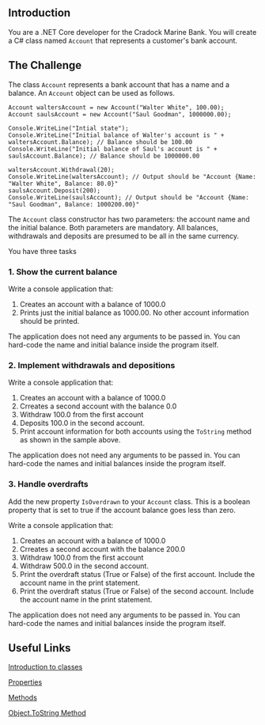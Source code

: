 ## Introduction

You are a .NET Core developer for the Cradock Marine Bank. You
will create a C# class named `Account` that represents a customer's bank account.

## The Challenge

The class `Account` represents a bank account that has a name and a balance. An `Account` object can be used as follows.

```
Account waltersAccount = new Account("Walter White", 100.00);
Account saulsAccount = new Account("Saul Goodman", 1000000.00);

Console.WriteLine("Intial state");
Console.WriteLine("Initial balance of Walter's account is " + waltersAccount.Balance); // Balance should be 100.00
Console.WriteLine("Initial balance of Saul's account is " + saulsAccount.Balance); // Balance should be 1000000.00

waltersAccount.Withdrawal(20);
Console.WriteLine(waltersAccount); // Output should be "Account {Name: "Walter White", Balance: 80.0}"
saulsAccount.Deposit(200);
Console.WriteLine(saulsAccount); // Output should be "Account {Name: "Saul Goodman", Balance: 1000200.00}"
```

The `Account` class constructor has two parameters: the account name and the initial balance. Both parameters are mandatory.
All balances, withdrawals and deposits are presumed to be all in the same currency.

You have three tasks

### 1. Show the current balance

Write a console application that:

1. Creates an account with a balance of 1000.0
2. Prints just the initial balance as 1000.00. No other account information should be printed. 

The application does not need any arguments to be passed in. You can hard-code the name and initial balance inside the program itself.

### 2. Implement withdrawals and depositions

Write a console application that:

1. Creates an account with a balance of 1000.0
2. Crreates a second account with the balance 0.0
3. Withdraw 100.0 from the first account
4. Deposits 100.0 in the second account. 
5. Print account information for both accounts using the `ToString` method as shown in the sample above.
   
The application does not need any arguments to be passed in. You can hard-code the names and initial balances inside the program itself.

### 3. Handle overdrafts

Add the new property `IsOverdrawn` to your `Account` class. This is a boolean property that is set to true if the account balance goes less than zero.

Write a console application that:

1. Creates an account with a balance of 1000.0
2. Crreates a second account with the balance 200.0
3. Withdraw 100.0 from the first account
4. Withdraw 500.0 in the second account. 
5. Print the overdraft status (True or False) of the first account. Include the account name in the print statement.
6. Print the overdraft status (True or False) of the second account. Include the account name in the print statement.
   
The application does not need any arguments to be passed in. You can hard-code the names and initial balances inside the program itself.

## Useful Links

[Introduction to classes](https://learn.microsoft.com/en-us/dotnet/csharp/fundamentals/types/classes)

[Properties](https://learn.microsoft.com/en-us/dotnet/csharp/programming-guide/classes-and-structs/properties)

[Methods](https://learn.microsoft.com/en-us/dotnet/csharp/programming-guide/classes-and-structs/methods)

[Object.ToString Method](https://learn.microsoft.com/en-us/dotnet/api/system.object.tostring?view=net-8.0)